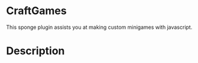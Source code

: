 # CraftGames
This sponge plugin assists you at making custom minigames with javascript.


# Description
